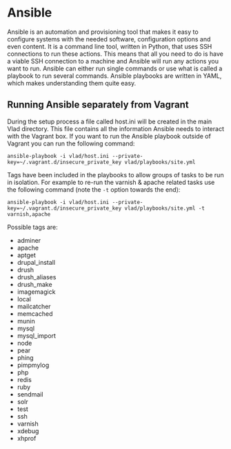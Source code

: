 <h1>Ansible</h1>

Ansible is an automation and provisioning tool that makes it easy to configure systems with the needed software, configuration options and even content. It is a command line tool, written in Python, that uses SSH connections to run these actions. This means that all you need to do is have a viable SSH connection to a machine and Ansible will run any actions you want to run. Ansible can either run single commands or use what is called a playbook to run several commands. Ansible playbooks are written in YAML, which makes understanding them quite easy.

## Running Ansible separately from Vagrant

During the setup process a file called host.ini will be created in the main Vlad directory. This file contains all the information Ansible needs to interact with the Vagrant box. If you want to run the Ansible playbook outside of Vagrant you can run the following command:

    ansible-playbook -i vlad/host.ini --private-key=~/.vagrant.d/insecure_private_key vlad/playbooks/site.yml

Tags have been included in the playbooks to allow groups of tasks to be run in isolation. For example to re-run the varnish & apache related tasks use the following command (note the `-t` option towards the end):

    ansible-playbook -i vlad/host.ini --private-key=~/.vagrant.d/insecure_private_key vlad/playbooks/site.yml -t varnish,apache

Possible tags are:

- adminer
- apache
- aptget
- drupal_install
- drush
- drush_aliases
- drush_make
- imagemagick
- local
- mailcatcher
- memcached
- munin
- mysql
- mysql_import
- node
- pear
- phing
- pimpmylog
- php
- redis
- ruby
- sendmail
- solr
- test
- ssh
- varnish
- xdebug
- xhprof
